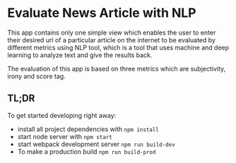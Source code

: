 # Evaluate News Article with NLP

This app contains only one simple view which enables the user to enter their desired url of a particular article on the internet to be evaluated by different metrics using NLP tool, which is a tool that uses machine and deep learning to analyze text and give the results back.

The evaluation of this app is based on three metrics which are subjectivity, irony and score tag.

## TL;DR

To get started developing right away:

* install all project dependencies with `npm install`
* start node server with `npm start`
* start webpack development server `npm run build-dev`
* To make a production build `npm run build-prod`
